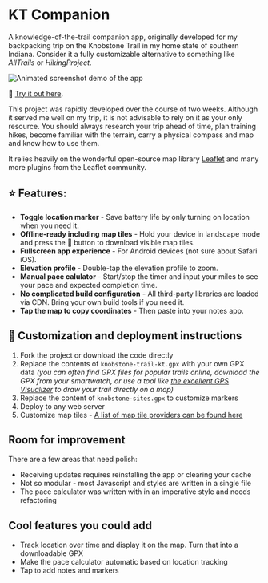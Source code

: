 # KT Companion

A knowledge-of-the-trail companion app, originally developed for my backpacking trip on the Knobstone Trail in my home state of southern Indiana. Consider it a fully customizable alternative to something like *AllTrails* or *HikingProject*.

![Animated screenshot demo of the app](https://prj.jameals.com/kt/kt-app-demo.gif)

🔗 [Try it out here](https://kt-companion.vercel.app/).

This project was rapidly developed over the course of two weeks. Although it served me well on my trip, it is not advisable to rely on  it as your only resource. You should always research your trip ahead of time, plan training hikes, become familiar with the terrain, carry a physical compass and map and know how to use them.

It relies heavily on the wonderful open-source map library [Leaflet](https://leafletjs.com/) and many more plugins from the Leaflet community.

## ⭐️ Features:
- **Toggle location marker** - Save battery life by only turning on location when you need it.
- **Offline-ready including map tiles** - Hold your device in landscape mode and press the 💾 button to download visible map tiles.
- **Fullscreen app experience** - For Android devices (not sure about Safari iOS).
- **Elevation profile** - Double-tap the elevation profile to zoom.
- **Manual pace calulator** - Start/stop the timer and input your miles to see your pace and expected completion time.
- **No complicated build configuration** - All third-party libraries are loaded via CDN. Bring your own build tools if you need it.
- **Tap the map to copy coordinates** - Then paste into your notes app.

## 🎨 Customization and deployment instructions
1. Fork the project or download the code directly
2. Replace the contents of `knobstone-trail-kt.gpx` with your own GPX data *(you can often find GPX files for popular trails online, download the GPX from your smartwatch, or use a tool like [the excellent GPS Visualizer](https://www.gpsvisualizer.com/) to draw your trail directly on a map)*
3. Replace the content of `knobstone-sites.gpx` to customize markers
5. Deploy to any web server
6. Customize map tiles - [A list of map tile providers can be found here](https://leaflet-extras.github.io/leaflet-providers/preview/)

## Room for improvement
There are a few areas that need polish:
- Receiving updates requires reinstalling the app or clearing your cache
- Not so modular - most Javascript and styles are written in a single file
- The pace calculator was written with in an imperative style and needs refactoring


## Cool features you could add
- Track location over time and display it on the map. Turn that into a downloadable GPX
- Make the pace calculator automatic based on location tracking
- Tap to add notes and markers
